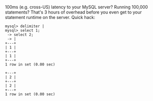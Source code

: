 <!--# set var="title" value="Avoid MySQL round trips" -->
<!--# set var="date" value="2011-04-22" -->

<!--# include file="include/top.html" -->

100ms (e.g. cross-US) latency to your MySQL server? Running 100,000 statements? That's 3 hours of overhead before you even get to your statement runtime on the server. Quick hack:

    mysql> delimiter |
    mysql> select 1;
     -> select 2;
     -> |
    +---+
    | 1 |
    +---+
    | 1 |
    +---+
    1 row in set (0.00 sec)
  
    +---+
    | 2 |
    +---+
    | 2 |
    +---+
    1 row in set (0.00 sec)

<!--# include file="include/bottom.html" -->
